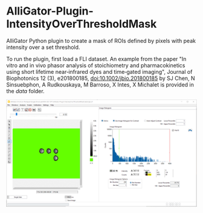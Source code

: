 # AlliGator-Plugin-IntensityOverThresholdMask

AlliGator Python plugin to create a mask of ROIs defined by pixels with 
peak intensity over a set threshold.

To run the plugin, first load a FLI dataset.
An example from the paper "In vitro and in vivo phasor analysis of stoichiometry 
and pharmacokinetics using short lifetime near‐infrared dyes and time‐gated 
imaging", Journal of Biophotonics 12 (3), e201800185, 
[doi:10.1002/jbio.201800185](https://doi.org/10.1002/jbio.201800185) by SJ Chen, 
N Sinsuebphon, A Rudkouskaya, M Barroso, X Intes, X Michalet is provided in the 
*data* folder.

![Threshold determination](/images/Threshold-determination.png)



